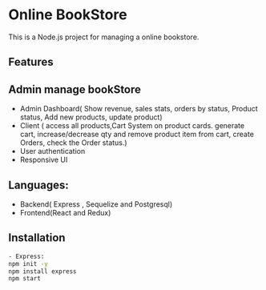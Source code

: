 # Online BookStore

This is a Node.js project for managing a online bookstore.

## Features

## Admin manage bookStore

- Admin Dashboard( Show revenue, sales stats, orders by status, Product status, Add new products, update product)
- Client ( access all products,Cart System on product cards. generate cart, increase/decrease qty
  and remove product item from cart, create Orders, check the Order status.)
- User authentication
- Responsive UI

## Languages:

- Backend( Express , Sequelize and Postgresql)
- Frontend(React and Redux)

## Installation

```bash
- Express:
npm init -y
npm install express
npm start
```
